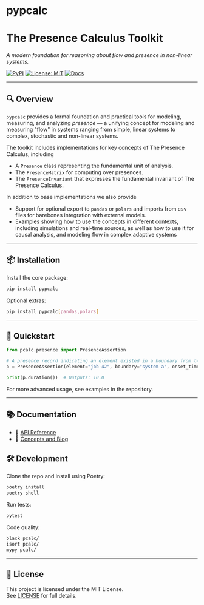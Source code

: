 # pypcalc
# The Presence Calculus Toolkit
_A modern foundation for reasoning about flow and presence in non-linear systems._

[![PyPI](https://img.shields.io/pypi/v/pypcalc.svg)](https://pypi.org/project/pypcalc/)
[![License: MIT](https://img.shields.io/badge/License-MIT-yellow.svg)](LICENSE)
[![Docs](https://img.shields.io/badge/docs-online-blue.svg)](https://py.pcalc.org)

---

## 🔍 Overview

`pypcalc` provides a formal foundation and practical tools for modeling, measuring, and analyzing *presence* — 
a unifying concept for modeling and measuring "flow" in systems ranging from simple, linear systems to complex, 
stochastic and non-linear systems. 

The toolkit includes implementations for key concepts of The Presence Calculus, including

- A `Presence` class representing the fundamental unit of analysis. 
- The `PresenceMatrix` for computing over presences.
- The `PresenceInvariant` that expresses the fundamental invariant of The Presence Calculus. 

In addition to base implementations we also provide 

- Support for optional export to `pandas` or `polars` and imports from csv files for barebones integration with external models.
- Examples showing how to use the concepts in different contexts, including simulations and real-time sources, as well as how to use it for causal analysis, and modeling flow in complex adaptive systems

---

## 📦 Installation

Install the core package:

```bash
pip install pypcalc
```

Optional extras:

```bash
pip install pypcalc[pandas,polars]
```

---

## 🚀 Quickstart

```python
from pcalc.presence import PresenceAssertion

# A presence record indicating an element existed in a boundary from t=0 to t=10
p = PresenceAssertion(element="job-42", boundary="system-a", onset_time=0.0, reset_time=10.0)

print(p.duration())  # Outputs: 10.0
```

For more advanced usage, see examples in the repository.

---

## 📚 Documentation

- 📘 [API Reference](https://py.pcalc.org)
- 🧠 [Concepts and Blog](https://www.polaris-flow-dispatch.com)



## 🛠 Development

Clone the repo and install using Poetry:

```bash
poetry install
poetry shell
```

Run tests:

```bash
pytest
```

Code quality:

```bash
black pcalc/
isort pcalc/
mypy pcalc/
```

---

## 📝 License

This project is licensed under the MIT License.  
See [LICENSE](./LICENSE) for full details.
